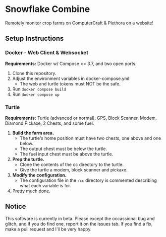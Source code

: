 # Snowflake Combine
Remotely monitor crop farms on ComputerCraft & Plethora on a website!
## Setup Instructions
### Docker - Web Client & Websocket
**Requirements:** Docker w/ Compose >= 3.7, and two open ports.
1. Clone this repository.
2. Adjust the environment variables in docker-compose.yml
    - The web and turtle tokens must NOT be the safe.
3. Run `docker compose build`
4. Run `docker compose up`

### Turtle
**Requirements:** Turtle (advanced or normal), GPS, Block Scanner, Modem, Diamond Pickaxe, 2 Chests, and some fuel.
1. **Build the farm area.** 
    - The turtle's home position must have two chests, one above and one below.
    - The output chest must be below the turtle.
    - The fuel input chest must be above the turtle. 
1. **Prep the turtle.**
    - Clone the contents of the cc directory to the turtle. 
    - Give the turtle a modem, block scanner and pickaxe.
2. **Modify the configuration.**
    - The configuration file in the `/cc` directory is commented describing what each variable is for. 
4. Pretty much done.

## Notice
This software is currently in beta. Please except the occassional bug and glitch, and if you do find one, report it on the issues tab. If you find a fix, make a pull request and I'll be very happy. 